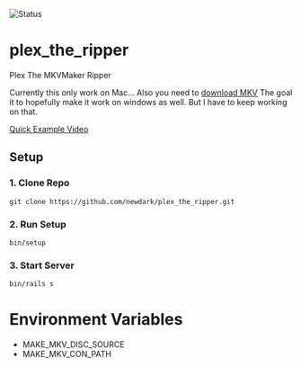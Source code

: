 ![Status](https://github.com/brand-it/plex_the_ripper/workflows/Status/badge.svg)

# plex_the_ripper

Plex The MKVMaker Ripper

Currently this only work on Mac... Also you need to [download MKV](https://www.makemkv.com/download/makemkv_v1.14.3_osx.dmg)
The goal it to hopefully make it work on windows as well. But I have to keep working on that.

[Quick Example Video](https://youtu.be/JMXAXpU-0Ak)


## Setup

### 1. Clone Repo
```shell
git clone https://github.com/newdark/plex_the_ripper.git
```

### 2. Run Setup
```shell
bin/setup
```
### 3. Start Server
```shell
bin/rails s
```
# Environment Variables

  * MAKE_MKV_DISC_SOURCE
  * MAKE_MKV_CON_PATH
